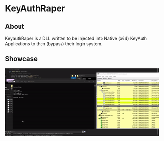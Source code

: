 # KeyAuthRaper

## About
KeyauthRaper is a DLL written to be injected into Native (x64) KeyAuth Applications to then (bypass) their login system.
## Showcase
![](showcase.gif)
